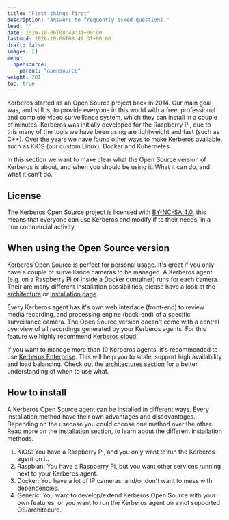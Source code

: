 ```yaml
---
title: "First things first"
description: "Answers to frequently asked questions."
lead: ""
date: 2020-10-06T08:49:31+00:00
lastmod: 2020-10-06T08:49:31+00:00
draft: false
images: []
menu:
  opensource:
    parent: "opensource"
weight: 201
toc: true
---
```


Kerberos started as an Open Source project back in 2014. Our main goal was, and still is, to provide everyone in this world with a free, professional and complete video surveillance system, which they can install in a couple of minutes.
Kerberos was initially developed for the Raspberry Pi, due to this many of the tools we have been using are lightweight and fast (such as C++). Over the years we have found other ways to make Kerberos available, such as KiOS (our custom Linux), Docker and Kubernetes.

In this section we want to make clear what the Open Source version of Kerberos is about, and when you should be using it. What it can do, and what it can't do.

## License

The Kerberos Open Source project is licensed with [BY-NC-SA 4.0](/opensource/license), this means that everyone can use Kerberos and modify if to their needs, in a non commercial activity.

## When using the Open Source version

Kerberos Open Source is perfect for personal usage. It's great if you only have a couple of surveillance cameras to be managed. A Kerberos agent (e.g. on a Raspberry Pi or inside a Docker container) runs for each camera. Their are many different installation possibilities, please have a look at the [architecture](/architectures) or [installation page](/opensource/installation).

Every Kerberos agent has it's own web interface (front-end) to review media recording, and processing engine (back-end) of a specific surveillance camera. The Open Source version doesn't come with a central overview of all recordings generated by your Kerberos agents. For this feature we highly recommend [Kerberos cloud](/cloud).

If you want to manage more than 10 Kerberos agents, it's recommended to use [Kerberos Enterprise](/enterprise). This will help you to scale, support high availability and load balancing. Check out the [architectures section](/architectures) for a better understanding of when to use what.

## How to install

A Kerberos Open Source agent can be installed in different ways. Every installation method have their own advantages and disadvantages. Depending on the usecase you could choose one method over the other. Read more on the [installation section](/opensource/installation), to learn about the different installation methods.

1. KiOS: You have a Raspberry Pi, and you only want to run the Kerberos agent on it.
2. Raspbian: You have a Raspberry Pi, but you want other services running next to your Kerberos agent.
3. Docker: You have a lot of IP cameras, and/or don't want to mess with dependencies.
4. Generic: You want to develop/extend Kerberos Open Source with your own features, or you want to run the Kerberos agent  on a not supported OS/architecure.